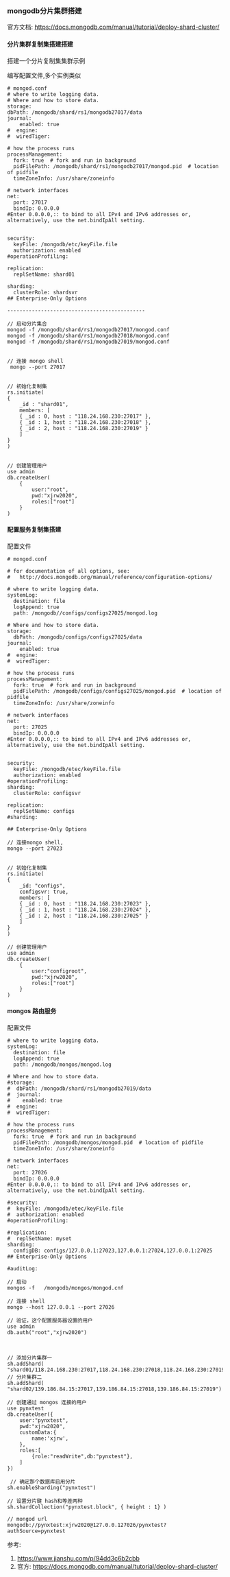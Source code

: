 ### mongodb分片集群搭建
官方文档: https://docs.mongodb.com/manual/tutorial/deploy-shard-cluster/

#### 分片集群复制集搭建搭建
搭建一个分片复制集集群示例

编写配置文件,多个实例类似

    # mongod.conf
    # where to write logging data.
    # Where and how to store data.
    storage:
    dbPath: /mongodb/shard/rs1/mongodb27017/data
    journal:
        enabled: true
    #  engine:
    #  wiredTiger:

    # how the process runs
    processManagement:
      fork: true  # fork and run in background
      pidFilePath: /mongodb/shard/rs1/mongodb27017/mongod.pid  # location of pidfile
      timeZoneInfo: /usr/share/zoneinfo

    # network interfaces
    net:
      port: 27017
      bindIp: 0.0.0.0
    #Enter 0.0.0.0,:: to bind to all IPv4 and IPv6 addresses or, alternatively, use the net.bindIpAll setting.


    security:
      keyFile: /mongodb/etc/keyFile.file
      authorization: enabled
    #operationProfiling:

    replication:
      replSetName: shard01

    sharding:
      clusterRole: shardsvr
    ## Enterprise-Only Options

    ---------------------------------------------

    // 启动分片集合
    mongod -f /mongodb/shard/rs1/mongodb27017/mongod.conf
    mongod -f /mongodb/shard/rs1/mongodb27018/mongod.conf
    mongod -f /mongodb/shard/rs1/mongodb27019/mongod.conf


    // 连接 mongo shell 
     mongo --port 27017


    // 初始化复制集
    rs.initiate(
    {
        _id : "shard01",
        members: [
        { _id : 0, host : "118.24.168.230:27017" },
        { _id : 1, host : "118.24.168.230:27018" },
        { _id : 2, host : "118.24.168.230:27019" }
        ]
    }
    )

 
    // 创建管理用户
    use admin
    db.createUser(
        {
            user:"root",
            pwd:"xjrw2020",
            roles:["root"]
        }
    )   

    


#### 配置服务复制集搭建
配置文件

    # mongod.conf

    # for documentation of all options, see:
    #   http://docs.mongodb.org/manual/reference/configuration-options/

    # where to write logging data.
    systemLog:
      destination: file
      logAppend: true
      path: /mongodb//configs/configs27025/mongod.log

    # Where and how to store data.
    storage:
      dbPath: /mongodb/configs/configs27025/data
    journal:
        enabled: true
    #  engine:
    #  wiredTiger:

    # how the process runs
    processManagement:
      fork: true  # fork and run in background
      pidFilePath: /mongodb/configs/configs27025/mongod.pid  # location of pidfile
      timeZoneInfo: /usr/share/zoneinfo

    # network interfaces
    net:
      port: 27025
      bindIp: 0.0.0.0
    #Enter 0.0.0.0,:: to bind to all IPv4 and IPv6 addresses or, alternatively, use the net.bindIpAll setting.


    security:
      keyFile: /mongodb/etec/keyFile.file
      authorization: enabled
    #operationProfiling:
    sharding:
      clusterRole: configsvr

    replication:
      replSetName: configs
    #sharding:

    ## Enterprise-Only Options

    // 连接mongo shell,
    mongo --port 27023


    // 初始化复制集
    rs.initiate(
    {
        _id: "configs",
        configsvr: true,
        members: [
        { _id : 0, host : "118.24.168.230:27023" },
        { _id : 1, host : "118.24.168.230:27024" },
        { _id : 2, host : "118.24.168.230:27025" }
        ]
    }
    )

    // 创建管理用户
    use admin
    db.createUser(
        {
            user:"configroot",
            pwd:"xjrw2020",
            roles:["root"]
        }
    )   


#### mongos 路由服务
配置文件

    # where to write logging data.
    systemLog:
      destination: file
      logAppend: true
      path: /mongodb/mongos/mongod.log

    # Where and how to store data.
    #storage:
    #  dbPath: /mongodb/shard/rs1/mongodb27019/data
    #  journal:
    #    enabled: true
    #  engine:
    #  wiredTiger:

    # how the process runs
    processManagement:
      fork: true  # fork and run in background
      pidFilePath: /mongodb/mongos/mongod.pid  # location of pidfile
      timeZoneInfo: /usr/share/zoneinfo

    # network interfaces
    net:
      port: 27026
      bindIp: 0.0.0.0
    #Enter 0.0.0.0,:: to bind to all IPv4 and IPv6 addresses or, alternatively, use the net.bindIpAll setting.

    #security:
    #  keyFile: /mongodb/etec/keyFile.file
    #  authorization: enabled
    #operationProfiling:

    #replication:
    #  replSetName: myset
    sharding:
      configDB: configs/127.0.0.1:27023,127.0.0.1:27024,127.0.0.1:27025
    ## Enterprise-Only Options

    #auditLog:

    // 启动
    mongos -f   /mongodb/mongos/mongod.cnf  

    // 连接 shell
    mongo --host 127.0.0.1 --port 27026

    // 验证，这个配置服务器设置的用户
    use admin
    db.auth("root","xjrw2020")

    

    // 添加分片集群一
    sh.addShard( "shard01/118.24.168.230:27017,118.24.168.230:27018,118.24.168.230:27019")
    // 分片集群二
    sh.addShard( "shard02/139.186.84.15:27017,139.186.84.15:27018,139.186.84.15:27019")

    // 创建通过 mongos 连接的用户 
    use pynxtest
    db.createUser({
        user:"pynxtest",
        pwd:"xjrw2020",
        customData:{
            name:'xjrw',
        },
        roles:[
            {role:"readWrite",db:"pynxtest"},
        ]
    })  

     // 确定那个数据库启用分片 
    sh.enableSharding("pynxtest")

    // 设置分片键 hash和等差两种
    sh.shardCollection("pynxtest.block", { height : 1} )

    // mongod url
    mongodb://pynxtest:xjrw2020@127.0.0.127026/pynxtest?authSource=pynxtest








参考: 
1. https://www.jianshu.com/p/94dd3c6b2cbb
2. 官方: https://docs.mongodb.com/manual/tutorial/deploy-shard-cluster/

